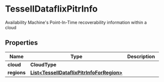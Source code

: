 

# TessellDataflixPitrInfo

Availability Machine's Point-In-Time recoverability information within a cloud

## Properties

Name | Type | Description | Notes
------------ | ------------- | ------------- | -------------
**cloud** | **CloudType** |  |  [optional]
**regions** | [**List&lt;TessellDataflixPitrInfoForRegion&gt;**](TessellDataflixPitrInfoForRegion.md) |  |  [optional]



